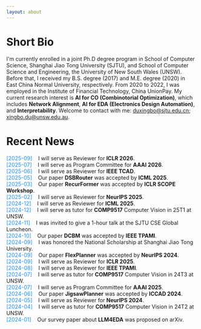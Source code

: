 ```yaml
---
layout: about 
---
```


# Short Bio
I'm currently enrolled in a joint Ph.D degree program in School of Computer Science, Shanghai Jiao Tong University (SJTU), and School of Computer Science and Engineering, the University of New South Wales (UNSW). Before that, I received my B.S. degree (2017) and M.E. degree (2020) in East China Normal University, respectively. From 2020 to 2022, I was employed in the Institute of Financial Technology, China UnionPay. My current research interest is **AI for CO (Combinotorial Optimization)**, which includes **Network Alignment**, **AI for EDA (Electronics Design Automation)**, and **Interpretability**. Welcome to contact with me: <u>duxingbo@sjtu.edu.cn</u>; <u>xingbo.du@unsw.edu.au</u>.

# Recent News
<span style="color: #1E90FF;">[2025-09]</span>&nbsp;&nbsp;&nbsp;&nbsp;I will serve as Reviewer for **ICLR 2026**.  
<span style="color: #1E90FF;">[2025-07]</span>&nbsp;&nbsp;&nbsp;&nbsp;I will serve as Program Committee for **AAAI 2026**.  
<span style="color: #1E90FF;">[2025-06]</span>&nbsp;&nbsp;&nbsp;&nbsp;I will serve as Reviewer for **IEEE TCAD**.  
<span style="color: #1E90FF;">[2025-05]</span>&nbsp;&nbsp;&nbsp;&nbsp;Our paper **DSBRouter** was accepted by **ICML 2025**.  
<span style="color: #1E90FF;">[2025-03]</span>&nbsp;&nbsp;&nbsp;&nbsp;Our paper **RecurFormer** was accepted by **ICLR SCOPE Workshop**.  
<span style="color: #1E90FF;">[2025-02]</span>&nbsp;&nbsp;&nbsp;&nbsp;I will serve as Reviewer for **NeurIPS 2025**.  
<span style="color: #1E90FF;">[2024-12]</span>&nbsp;&nbsp;&nbsp;&nbsp;I will serve as Reviewer for **ICML 2025**.  
<span style="color: #1E90FF;">[2024-12]</span>&nbsp;&nbsp;&nbsp;&nbsp;I will serve as tutor for **COMP9517** Computer Vision in 25T1 at UNSW.  
<span style="color: #1E90FF;">[2024-11]</span>&nbsp;&nbsp;&nbsp;&nbsp;I was invited to give a 1-hour talk at the SJTU CSE Global Luncheon.  
<span style="color: #1E90FF;">[2024-10]</span>&nbsp;&nbsp;&nbsp;&nbsp;Our paper **DCBM** was accepted by **IEEE TPAMI**.  
<span style="color: #1E90FF;">[2024-09]</span>&nbsp;&nbsp;&nbsp;&nbsp;I was honored the National Scholarship at Shanghai Jiao Tong University.  
<span style="color: #1E90FF;">[2024-09]</span>&nbsp;&nbsp;&nbsp;&nbsp;Our paper **FlexPlanner** was accepted by **NeurIPS 2024**.  
<span style="color: #1E90FF;">[2024-09]</span>&nbsp;&nbsp;&nbsp;&nbsp;I will serve as Reviewer for **ICLR 2025**.  
<span style="color: #1E90FF;">[2024-08]</span>&nbsp;&nbsp;&nbsp;&nbsp;I will serve as Reviewer for **IEEE TPAMI**.  
<span style="color: #1E90FF;">[2024-07]</span>&nbsp;&nbsp;&nbsp;&nbsp;I will serve as tutor for **COMP9517** Computer Vision in 24T3 at UNSW.  
<span style="color: #1E90FF;">[2024-07]</span>&nbsp;&nbsp;&nbsp;&nbsp;I will serve as Program Committee for **AAAI 2025**.  
<span style="color: #1E90FF;">[2024-06]</span>&nbsp;&nbsp;&nbsp;&nbsp;Our paper **JigsawPlanner** was accepted by **ICCAD 2024**.  
<span style="color: #1E90FF;">[2024-05]</span>&nbsp;&nbsp;&nbsp;&nbsp;I will serve as Reviewer for **NeurIPS 2024**.  
<span style="color: #1E90FF;">[2024-04]</span>&nbsp;&nbsp;&nbsp;&nbsp;I will serve as tutor for **COMP9517** Computer Vision in 24T2 at UNSW.  
<span style="color: #1E90FF;">[2024-01]</span>&nbsp;&nbsp;&nbsp;&nbsp;Our survey paper about **LLM4EDA** was proposed on arXiv.  